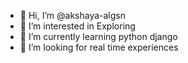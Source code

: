 - 👋 Hi, I’m @akshaya-algsn
- 👀 I’m interested in Exploring
- 🌱 I’m currently learning python django
- 💞️ I’m looking for real time experiences

<!---
akshaya-algsn/akshaya-algsn is a ✨ special ✨ repository because its `README.md` (this file) appears on your GitHub profile.
You can click the Preview link to take a look at your changes.
--->
